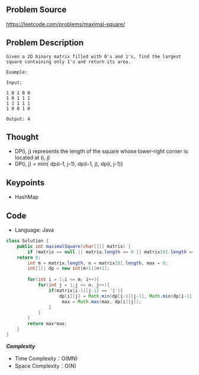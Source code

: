 ## Problem Source
https://leetcode.com/problems/maximal-square/

## Problem Description
```
Given a 2D binary matrix filled with 0's and 1's, find the largest square containing only 1's and return its area.

Example:

Input: 

1 0 1 0 0
1 0 1 1 1
1 1 1 1 1
1 0 0 1 0

Output: 4
```

## Thought
- DP(i, j) represents the length of the square whose lower-right corner is located at (i, j)
- DP(i, j) = min{ dp(i-1, j-1), dp(i-1, j), dp(i, j-1)}

## Keypoints
- HashMap


## Code
* Language: Java

```Java
class Solution {
    public int maximalSquare(char[][] matrix) {
        if (matrix == null || matrix.length == 0 || matrix[0].length == 0)
    return 0;
        int m = matrix.length, n = matrix[0].length, max = 0;
        int[][] dp = new int[m+1][n+1];
        
        for(int i = 1;i <= m; i++){
            for(int j = 1;j <= n; j++){
                if(matrix[i-1][j-1] == '1'){
                    dp[i][j] = Math.min(dp[i-1][j-1], Math.min(dp[i-1][j], dp[i][j-1]))+1;
                     max = Math.max(max, dp[i][j]);
                }
            }
        }
        return max*max;
    }
}
```

***Complexity***

- Time Complexity：O(MN)
- Space Complexity：O(N)
